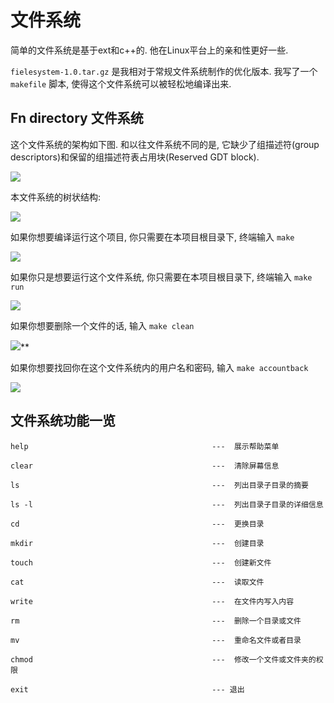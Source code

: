 # 文件系统

 简单的文件系统是基于ext和c++的. 他在Linux平台上的亲和性更好一些.

`fielesystem-1.0.tar.gz` 是我相对于常规文件系统制作的优化版本. 我写了一个 `makefile` 脚本, 使得这个文件系统可以被轻松地编译出来.

## Fn directory 文件系统

这个文件系统的架构如下图. 和以往文件系统不同的是, 它缺少了组描述符(group descriptors)和保留的组描述符表占用块(Reserved GDT block).

 ![](D:/LA/Green%20Studio%20on%20Github/fileos/picture/architecture.png)

 本文件系统的树状结构: 

 ![](D:/LA/Green%20Studio%20on%20Github/fileos/picture/tree.png)

如果你想要编译运行这个项目, 你只需要在本项目根目录下, 终端输入 `make`

 ![](D:/LA/Green%20Studio%20on%20Github/fileos/picture/make.png)

 如果你只是想要运行这个文件系统, 你只需要在本项目根目录下, 终端输入 `make run`

 ![](D:/LA/Green%20Studio%20on%20Github/fileos/picture/run.png)

 如果你想要删除一个文件的话, 输入 `make clean`

 ![](D:/LA/Green%20Studio%20on%20Github/fileos/picture/clean.png)**

如果你想要找回你在这个文件系统内的用户名和密码, 输入 `make accountback`

 ![](D:/LA/Green%20Studio%20on%20Github/fileos/picture/accountback.png)

## 文件系统功能一览

```
help                                         ---  展示帮助菜单 

clear                                        ---  清除屏幕信息 

ls                                           ---  列出目录子目录的摘要

ls -l                                        ---  列出目录子目录的详细信息

cd                                           ---  更换目录

mkdir                                        ---  创建目录 

touch                                        ---  创建新文件

cat                                          ---  读取文件

write                                        ---  在文件内写入内容

rm                                           ---  删除一个目录或文件

mv                                           ---  重命名文件或者目录

chmod                                        ---  修改一个文件或文件夹的权限

exit                                         --- 退出
```

